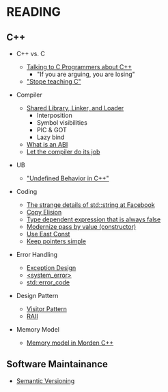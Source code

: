# READING

## C++

* C++ vs. C
    - [Talking to C Programmers about C++][1]
        - "If you are arguing, you are losing"
    - ["Stope teaching C"][2]

* Compiler
    - [Shared Library, Linker, and Loader][3]
        - Interposition
        - Symbol visibilities
        - PIC & GOT
        - Lazy bind
    - [What is an ABI][5]
    - [Let the compiler do its job][12]

* UB
    - ["Undefined Behavior in C++"][4]

* Coding
    - [The strange details of std::string at Facebook][6]
    - [Copy Elision][7]
    - [Type dependent expression that is always false ][8]
    - [Modernize pass by value (constructor)][9]
    - [Use East Const][10]
    - [Keep pointers simple][11]
 
* Error Handling
    - [Exception Design][13]
    - [<system_error>][14]
    - [std::error_code][15]

* Design Pattern
    - [Visitor Pattern][16]
    - [RAII][17]

* Memory Model
    - [Memory model in Morden C++][18]

## Software Maintainance

- [Semantic Versioning][19]

[1]: https://www.youtube.com/watch?v=D7Sd8A6_fYU
[2]: https://www.youtube.com/watch?v=YnWhqhNdYyk
[3]: https://www.youtube.com/watch?v=_enXuIxuNV4
[4]: https://www.youtube.com/watch?v=k9N8OrhrSZw
[5]: https://www.youtube.com/watch?v=7RoTDjLLXJQ
[6]: https://www.youtube.com/watch?v=kPR8h4-qZdk
[7]: https://www.youtube.com/watch?v=IZbL-RGr_mk
[8]: https://devblogs.microsoft.com/oldnewthing/20200311-00/?p=103553
[9]: https://releases.llvm.org/16.0.0/tools/clang/tools/extra/docs/clang-tidy/checks/modernize/pass-by-value.html
[10]: https://www.youtube.com/watch?v=z6s6bacI424
[11]: https://isocpp.github.io/CppCoreGuidelines/CppCoreGuidelines.html#es42-keep-use-of-pointers-simple-and-straightforward
[12]: https://www.youtube.com/watch?v=bSkpMdDe4g4
[13]: https://www.youtube.com/watch?v=Oy-VTqz1_58
[14]: https://www.youtube.com/watch?v=hNaLf8lYLDo
[15]: https://www.youtube.com/watch?v=dQaRLmM7KKk
[16]: https://www.youtube.com/watch?v=PEcy1vYHb8A
[17]: https://www.youtube.com/watch?v=Rfu06XAhx90
[18]: https://www.youtube.com/watch?v=SVEYNEWZLo4
[19]: https://semver.org/
